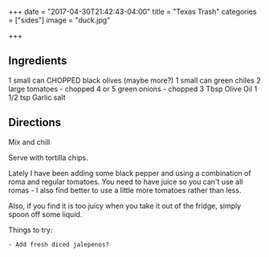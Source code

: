 +++
date = "2017-04-30T21:42:43-04:00"
title = "Texas Trash"
categories = ["sides"]
image = "duck.jpg"

+++

## Ingredients

1 small can CHOPPED black olives (maybe more?)
1 small can green chiles
2 large tomatoes - chopped
4 or 5 green onions - chopped
3 Tbsp Olive Oil
1 1/2 tsp Garlic salt

## Directions

Mix and chill

Serve with tortilla chips.

Lately I have been adding some black pepper and using a combination of 
roma and regular tomatoes.  You need to have juice so you can't use all 
romas - I also find better to use a little more tomatoes rather than less.

Also, if you find it is too juicy when you take it out of the fridge, simply 
spoon off some liquid.

Things to try:

    - Add fresh diced jalepenos?
